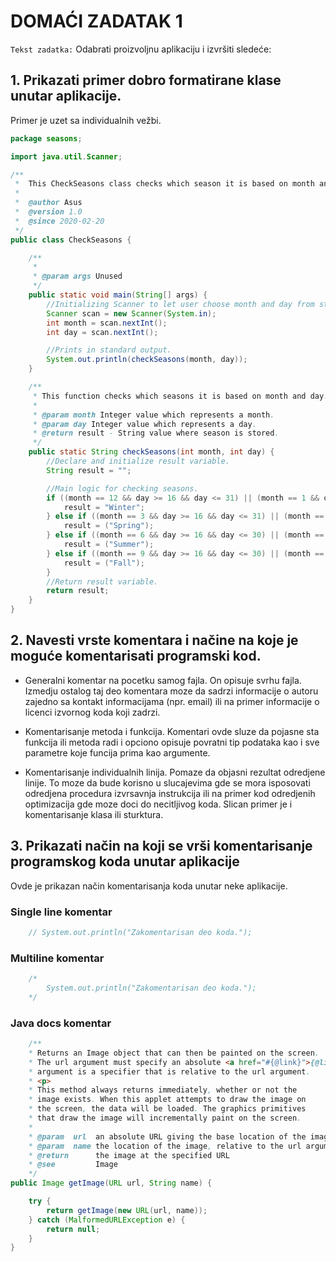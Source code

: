 # DOMAĆI ZADATAK 1

`Tekst zadatka:` Odabrati proizvoljnu aplikaciju i izvršiti sledeće:

## 1. Prikazati primer dobro formatirane klase unutar aplikacije.

Primer je uzet sa individualnih vežbi.

```java
package seasons;

import java.util.Scanner;

/**
 *  This CheckSeasons class checks which season it is based on month and day from standard input.
 *
 *  @author Asus
 *  @version 1.0
 *  @since 2020-02-20
 */
public class CheckSeasons {

    /**
     *
     * @param args Unused
     */
    public static void main(String[] args) {
        //Initializing Scanner to let user choose month and day from standard input.
        Scanner scan = new Scanner(System.in);
        int month = scan.nextInt();
        int day = scan.nextInt();

        //Prints in standard output.
        System.out.println(checkSeasons(month, day));
    }

    /**
     * This function checks which seasons it is based on month and day.
     *
     * @param month Integer value which represents a month.
     * @param day Integer value which represents a day.
     * @return result - String value where season is stored.
     */
    public static String checkSeasons(int month, int day) {
        //Declare and initialize result variable.
        String result = "";

        //Main logic for checking seasons.
        if ((month == 12 && day >= 16 && day <= 31) || (month == 1 && day >= 1 && day <= 31) || (month == 2 && day >= 1 && day <= 28) || (month == 3 && day >= 1 && day <= 15)) {
            result = "Winter";
        } else if ((month == 3 && day >= 16 && day <= 31) || (month == 4 && day >= 1 && day <= 30) || (month == 5 && day >= 1 && day <= 31) || (month == 6 && day >= 1 && day <= 15)) {
            result = ("Spring");
        } else if ((month == 6 && day >= 16 && day <= 30) || (month == 7 && day >= 1 && day <= 31) || (month == 8 && day >= 1 && day <= 31) || (month == 9 && day >= 1 && day <= 15)) {
            result = ("Summer");
        } else if ((month == 9 && day >= 16 && day <= 30) || (month == 10 && day >= 1 && day <= 31) || (month == 11 && day >= 1 && day <= 30) || (month == 12 && day >= 1 && day <= 15)) {
            result = ("Fall");
        }
        //Return result variable.
        return result;
    }
}
```

## 2. Navesti vrste komentara i načine na koje je moguće komentarisati programski kod.

- Generalni komentar na pocetku samog fajla. On opisuje svrhu fajla. Izmedju ostalog taj deo komentara moze da sadrzi informacije o autoru zajedno sa kontakt informacijama (npr. email) ili na primer informacije o licenci izvornog koda koji zadrzi.

- Komentarisanje metoda i funkcija. Komentari ovde sluze da pojasne sta funkcija ili metoda radi i opciono opisuje povratni tip podataka kao i sve parametre koje funcija prima kao argumente.

- Komentarisanje individualnih linija. Pomaze da objasni rezultat odredjene linije. To moze da bude korisno u slucajevima gde se mora isposovati odredjena procedura izvrsavnja instrukcija ili na primer kod odredjenih optimizacija gde moze doci do necitljivog koda. Slican primer je i komentarisanje klasa ili sturktura.

## 3. Prikazati način na koji se vrši komentarisanje programskog koda unutar aplikacije

Ovde je prikazan način komentarisanja koda unutar neke aplikacije.

### Single line komentar

```java
    // System.out.println("Zakomentarisan deo koda.");
```

### Multiline komentar

```java
    /*
        System.out.println("Zakomentarisan deo koda.");
    */
```

### Java docs komentar

```java
    /**
    * Returns an Image object that can then be painted on the screen.
    * The url argument must specify an absolute <a href="#{@link}">{@link URL}</a>. The name
    * argument is a specifier that is relative to the url argument.
    * <p>
    * This method always returns immediately, whether or not the
    * image exists. When this applet attempts to draw the image on
    * the screen, the data will be loaded. The graphics primitives
    * that draw the image will incrementally paint on the screen.
    *
    * @param  url  an absolute URL giving the base location of the image
    * @param  name the location of the image, relative to the url argument
    * @return      the image at the specified URL
    * @see         Image
    */
public Image getImage(URL url, String name) {

    try {
        return getImage(new URL(url, name));
    } catch (MalformedURLException e) {
        return null;
    }
}
```
